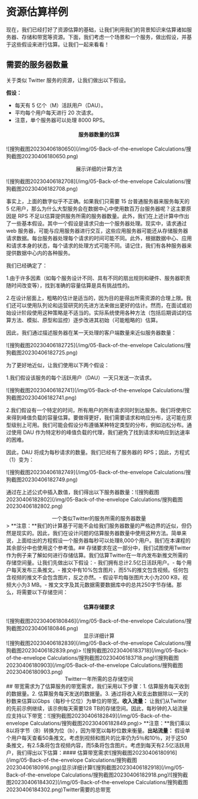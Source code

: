 # 资源估算样例
现在，我们已经打好了资源估算的基础，让我们利用我们的背景知识来估算诸如服务器、存储和带宽等资源。下面，我们考虑一个场景和一个服务，做出假设，并基于这些假设来进行估算。让我们一起来看看！

## 需要的服务器数量
关于类似 Twitter 服务的资源，让我们做出以下假设。

**假设：**
- 每天有 5 亿个（M）活跃用户（DAU）。
- 平均每个用户每天进行 20 次请求。
- 注意，单个服务器可以处理 8000 RPS。

<h4 align = "center">服务器数量的估算</h4>

![搜狗截图20230406180650](/img/05-Back-of-the-envelope Calculations/搜狗截图20230406180650.png)
<center>展示详细的计算方法</center>

![搜狗截图20230406182708](/img/05-Back-of-the-envelope Calculations/搜狗截图20230406182708.png)

事实上，上面的数字似乎不正确。如果我们只需要 15 台普通服务器来服务每天的 5 亿用户，那么为什么大型服务会在数据中心中使用数百万台服务器呢？这主要原因是 RPS 不足以估算提供服务所需的服务器数量。此外，我们在上述计算中作出了一些基本假设。其中一个假设是请求只由一个服务器处理。现实中，请求通过 web 服务器，可能与应用服务器进行交互，这些应用服务器可能还从存储服务器请求数据。每台服务器处理每个请求的时间可能不同。此外，根据数据中心、应用和请求本身的状态，每个请求的处理方式可能不同。请记住，我们有各种服务器来提供数据中心内的各种服务。

我们已经确定了：

1.由于许多因素（如每个服务设计不同、具有不同的扇出规则和硬件、服务器职责随时间改变等），找到准确的容量估算是具有挑战性的。

2.在设计层面上，粗略的估计是适当的，因为目的是得出所需资源的合理上限。我们还可以使用队列论和运营研究的先进方法来做出更好的估计。然而，在面试或初始设计阶段使用这种策略是不适当的。实际系统使用各种方法（包括后期调试的估算方法、模拟、原型和监控）逐步改进其初始（可能粗略的）估算。

因此，我们通过描述服务器在某一天处理的客户端数量来近似服务器数量：

![搜狗截图20230406182725](/img/05-Back-of-the-envelope Calculations/搜狗截图20230406182725.png)

为了更好地近似，让我们使用以下两个假设：

1.我们假设该服务的每个活跃用户（DAU）一天只发送一次请求。

![搜狗截图20230406182741](/img/05-Back-of-the-envelope Calculations/搜狗截图20230406182741.png)

2.我们假设有一个特定的时间，所有用户的所有请求同时到达服务。我们将使用它来得到峰值负载的容量估算。要做得更好，我们需要请求和响应分布，这可能在原型级别上可用。我们可能会假设分布遵循某种特定类型的分布，例如泊松分布。通过使用 DAU 作为特定秒的峰值负载的代理，我们避免了找到请求和响应到达速率的困难。

因此，DAU 将成为每秒请求的数量。我们已经有了服务器的 RPS；因此，方程式（1）变为：

![搜狗截图20230406182749](/img/05-Back-of-the-envelope Calculations/搜狗截图20230406182749.png)

通过在上述公式中插入数值，我们得出以下服务器数量：![搜狗截图20230406182802](/img/05-Back-of-the-envelope Calculations/搜狗截图20230406182802.png)<center>一个类似Twitter的服务所需的服务器数量</center>> **注意：**我们的计算基于可能不会给我们服务器数量的严格边界的近似，但仍然是现实的。因此，我们在设计问题的估算服务器数量中使用这种方法。简单来说，上面给出的方程假设一个服务器每秒可以处理8,000个用户。我们在本课程的其余部分中也使用这个参考值。## 存储要求在这一部分中，我们试图使用Twitter作为例子来了解如何进行存储估算。我们估算Twitter在一年内发布新推文所需的存储空间量。让我们先做出以下假设：- 我们拥有总计2.5亿日活跃用户。- 每个用户每天发布三条推文。- 推文中有10%包含图片，而5%的推文包含视频。任何包含视频的推文不会包含图片，反之亦然。- 假设平均每张图片大小为200 KB，视频大小为3 MB。- 推文文字及其元数据需要数据库中的总共250字节存储。那么，将需要以下存储空间：<h4 align = "center">估算存储要求</h4> ![搜狗截图20230406180846](/img/05-Back-of-the-envelope Calculations/搜狗截图20230406180846.png)<center>显示详细计算</center>![搜狗截图20230406182839](/img/05-Back-of-the-envelope Calculations/搜狗截图20230406182839.png)> ![搜狗截图20230406183718](/img/05-Back-of-the-envelope Calculations/搜狗截图20230406183718.png)![搜狗截图20230406180903](/img/05-Back-of-the-envelope Calculations/搜狗截图20230406180903.png)<center>Twitter一年所需的总存储空间</center>## 带宽需求为了估算服务的带宽需求，我们采用以下步骤：1. 估算服务每天收到的数据量。2. 估算服务每天发送的数据量。3. 通过将收入和支出数据除以一天的秒数来估算以Gbps（每秒十亿位）为单位的带宽。**收入流量：** 让我们从Twitter的先前示例继续，该示例每天需要128 TB的存储空间。因此，每秒钟的入站流量应支持以下带宽：![搜狗截图20230406182849](/img/05-Back-of-the-envelope Calculations/搜狗截图20230406182849.png)> **注意：**我们乘以8以将字节（B）转换为位（b），因为带宽以每秒位数来衡量。**出站流量：** 假设单个用户每天查看50条推文。考虑到视频和图片的比率仍为5％和10％，对于这50条推文，有2.5条将包含视频内容，而5条将包含图片。考虑到每天有2.5亿活跃用户，我们得出以下估算：#### 估算带宽需求![搜狗截图20230406180916](/img/05-Back-of-the-envelope Calculations/搜狗截图20230406180916.png)显示详细计算![搜狗截图20230406182918](/img/05-Back-of-the-envelope Calculations/搜狗截图20230406182918.png)![搜狗截图20230406184302](/img/05-Back-of-the-envelope Calculations/搜狗截图20230406184302.png)Twitter需要的总带宽
